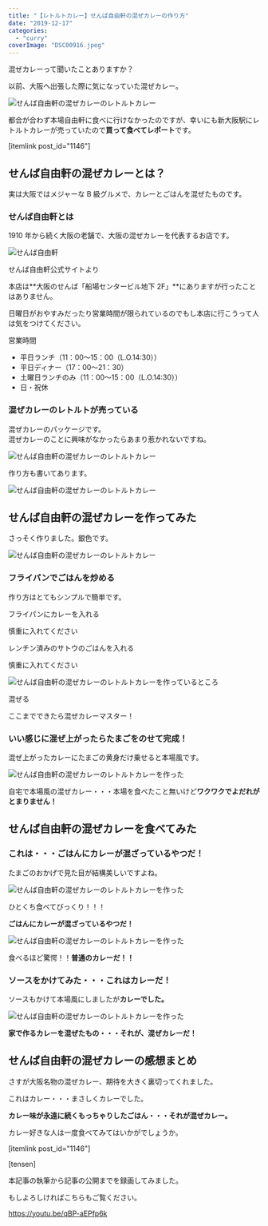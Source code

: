 ```yaml
---
title: "【レトルトカレー】せんば自由軒の混ぜカレーの作り方"
date: "2019-12-17"
categories:
  - "curry"
coverImage: "DSC00916.jpeg"
---
```


混ぜカレーって聞いたことありますか？

以前、大阪へ出張した際に気になっていた混ぜカレー。

![せんば自由軒の混ぜカレーのレトルトカレー](images/DSC00910.jpeg)

都合が合わず本場自由軒に食べに行けなかったのですが、幸いにも新大阪駅にレトルトカレーが売っていたので**買って食べてレポート**です。

\[itemlink post_id="1146"\]

## せんば自由軒の混ぜカレーとは？

実は大阪ではメジャーな B 級グルメで、カレーとごはんを混ぜたものです。

### せんば自由軒とは

1910 年から続く大阪の老舗で、大阪の混ぜカレーを代表するお店です。

![せんば自由軒](images/details-img04.jpg)

せんば自由軒公式サイトより

本店は**大阪のせんば「船場センタービル地下 2F」**にありますが行ったことはありません。

日曜日がおやすみだったり営業時間が限られているのでもし本店に行こうって人は気をつけてください。

営業時間

- 平日ランチ（11：00〜15：00（L.O.14:30））
- 平日ディナー（17：00〜21：30）
- 土曜日ランチのみ（11：00〜15：00（L.O.14:30））
- 日・祝休

### 混ぜカレーのレトルトが売っている

混ぜカレーのパッケージです。  
混ぜカレーのことに興味がなかったらあまり惹かれないですね。

![せんば自由軒の混ぜカレーのレトルトカレー](images/DSC00910.jpeg)

作り方も書いてあります。

![せんば自由軒の混ぜカレーのレトルトカレー](images/DSC00911.jpeg)

## せんば自由軒の混ぜカレーを作ってみた

さっそく作りました。銀色です。

![せんば自由軒の混ぜカレーのレトルトカレー](images/DSC00912.jpeg)

### フライパンでごはんを炒める

作り方はとてもシンプルで簡単です。

フライパンにカレーを入れる

慎重に入れてください

レンチン済みのサトウのごはんを入れる

慎重に入れてください

![せんば自由軒の混ぜカレーのレトルトカレーを作っているところ](images/DSC00914.jpeg)

混ぜる

ここまでできたら混ぜカレーマスター！

### いい感じに混ぜ上がったらたまごをのせて完成！

混ぜ上がったカレーにたまごの黄身だけ乗せると本場風です。

![せんば自由軒の混ぜカレーのレトルトカレーを作った](images/DSC00915.jpeg)

自宅で本場風の混ぜカレー・・・本場を食べたこと無いけど**ワクワクでよだれがとまりません！**

## せんば自由軒の混ぜカレーを食べてみた

### これは・・・ごはんにカレーが混ざっているやつだ！

たまごのおかげで見た目が結構美しいですよね。

![せんば自由軒の混ぜカレーのレトルトカレーを作った](images/DSC00917.jpeg)

ひとくち食べてびっくり！！！

**ごはんにカレーが混ざっているやつだ！**

![せんば自由軒の混ぜカレーのレトルトカレーを作った](images/DSC00916.jpeg)

食べるほど驚愕！！**普通のカレーだ！！**

### ソースをかけてみた・・・これはカレーだ！

ソースもかけて本場風にしましたが**カレーでした。**

![せんば自由軒の混ぜカレーのレトルトカレーを作った](images/DSC00918.jpeg)

**家で作るカレーを混ぜたもの・・・それが、混ぜカレーだ！**

## せんば自由軒の混ぜカレーの感想まとめ

さすが大阪名物の混ぜカレー、期待を大きく裏切ってくれました。

これはカレー・・・まさしくカレーでした。

**カレー味が永遠に続くもっちゃりしたごはん・・・それが混ぜカレー。**

カレー好きな人は一度食べてみてはいかがでしょうか。

\[itemlink post_id="1146"\]

\[tensen\]

本記事の執筆から記事の公開までを録画してみました。

もしよろしければこちらもご覧ください。

https://youtu.be/qBP-aEPfp6k
